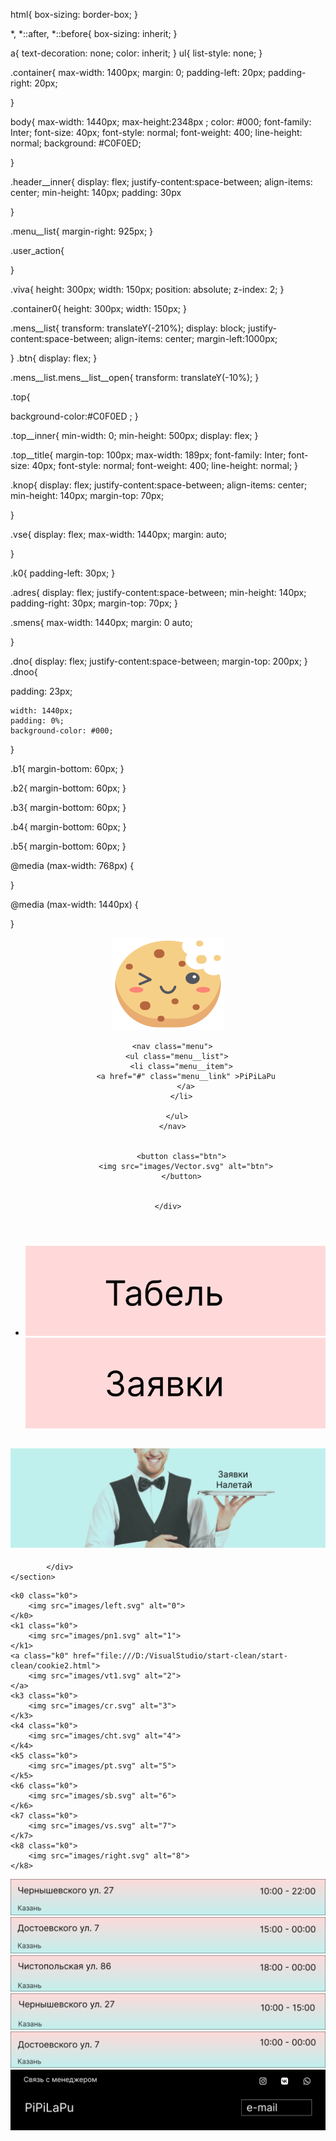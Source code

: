 html{
    box-sizing: border-box;
}

*,
*::after,
*::before{
    box-sizing: inherit;
}

a{
    text-decoration: none;
    color: inherit;
}
ul{
    list-style: none;
}



.container{
    max-width: 1400px;
    margin: 0;
    padding-left: 20px;
    padding-right: 20px;
  
}



body{
    max-width: 1440px;
    max-height:2348px ;
    color: #000;
    font-family: Inter;
    font-size: 40px;
    font-style: normal;
    font-weight: 400;
    line-height: normal;
    background: #C0F0ED;
    
}

.header__inner{
    display: flex;
  justify-content:space-between;
 align-items: center;
 min-height: 140px;
 padding: 30px 
 
}


.menu__list{
    margin-right: 925px;
}

.user_action{

   
}

.viva{
    height: 300px;
    width: 150px;
    position: absolute;
    z-index: 2;
}

.container0{
    height: 300px;
    width: 150px;
}

.mens__list{
    transform: translateY(-210%);
    display: block;
    justify-content:space-between;
    align-items: center;
    margin-left:1000px;

}
.btn{
    display: flex;
}

.mens__list.mens__list__open{
    transform: translateY(-10%);
}



.top{

background-color:#C0F0ED ;
}

.top__inner{
    min-width: 0;
    min-height: 500px;
    display: flex;
 }

.top__title{
    margin-top: 100px;
    max-width: 189px;
font-family: Inter;
font-size: 40px;
font-style: normal;
font-weight: 400;
line-height: normal;
}

.knop{
    display: flex;
    justify-content:space-between;
   align-items: center;
   min-height: 140px;
   margin-top: 70px;
  
}


.vse{
    display: flex;
    max-width: 1440px;
    margin: auto;
 
}

.k0{
    padding-left: 30px;
}

.adres{
    display: flex;
    justify-content:space-between;
   min-height: 140px;
   padding-right: 30px;
   margin-top: 70px;
}

.smens{
    max-width: 1440px;
    margin: 0 auto;

}

.dno{
    display: flex;
    justify-content:space-between;
   margin-top: 200px;
}
.dnoo{
    
   padding: 23px;
   
    width: 1440px;
    padding: 0%;
    background-color: #000;
}




.b1{
    margin-bottom: 60px;
}

.b2{
    margin-bottom: 60px;
}

.b3{
    margin-bottom: 60px;
}

.b4{
    margin-bottom: 60px;
}

.b5{
    margin-bottom: 60px;
}


@media (max-width: 768px) {

}

@media (max-width: 1440px) {

}

<!DOCTYPE html>
<html lang="en">
<head>
  <meta charset="UTF-8">
  <meta name="viewport" content="width=device-width, initial-scale=1.0">
  <meta http-equiv="X-UA-Compatible" content="ie=edge">
  <title>Document</title>
  <link rel="preconnect" href="https://fonts.googleapis.com">
<link rel="preconnect" href="https://fonts.gstatic.com" crossorigin>
<link href="https://fonts.googleapis.com/css2?family=Inter:wght@400;700&display=swap" rel="stylesheet">
  <link rel="stylesheet" href="css/reset.css">
  <link rel="stylesheet" href="css/style.css">
</head>
<body>
  
<header class="header">
  <div class="container">
    <div class="header__inner">
      <a class="cookie" href="#">
        <img src="images/cookie.svg" alt="">
      </a>
      
      <nav class="menu">
        <ul class="menu__list">
          <li class="menu__item">
            <a href="#" class="menu__link" >PiPiLaPu
            </a>
          </li>
          
        </ul>
      </nav>
      
        
          <button class="btn">
            <img src="images/Vector.svg" alt="btn">
          </button>
              
      
    </div>
</header>

<viva class="viva">
  <div class="container0">
    <div class="mens">
      <nav class="mens__action">
        <ul class="mens__list">
          <li class="mens__item">
            <a href="file:///D:/VisualStudio/start-clean/start-clean/il.html" class="tabel">
              <img src ="images/tabel.svg" alt="pa">
            </a>
            <a href="file:///D:/VisualStudio/start-clean/start-clean/cookie%20хз.html" class="zajavki">
              <img src ="images/zajvki.svg" alt="pd">
            </a>
          </li>
        </ul>
      </nav>
    </div>
  </div>
</viva>


<main class="main">
    <section class="top">
            <div class="top__inner">
                <h1 class="top__title">
                  <img src="images/Frame 93.png" alt="">
                </h1>
                
            </div>
    </section>
</main>
<knop class="knop">
  <div class="vse">
    
    <k0 class="k0">
        <img src="images/left.svg" alt="0">
    </k0>
    <k1 class="k0">
        <img src="images/pn1.svg" alt="1">
    </k1>
    <a class="k0" href="file:///D:/VisualStudio/start-clean/start-clean/cookie2.html">
        <img src="images/vt1.svg" alt="2">
    </a>
    <k3 class="k0">
        <img src="images/cr.svg" alt="3">
    </k3>
    <k4 class="k0">
        <img src="images/cht.svg" alt="4">
    </k4>
    <k5 class="k0">
        <img src="images/pt.svg" alt="5">
    </k5>
    <k6 class="k0">
        <img src="images/sb.svg" alt="6">
    </k6>
    <k7 class="k0">
        <img src="images/vs.svg" alt="7">
    </k7>
    <k8 class="k0">
        <img src="images/right.svg" alt="8">
    </k8>
  </div>
</knop>

<adres class="adres">
  <div class="smens">
    <div class="b1">
    <a class="a1" href="file:///D:/VisualStudio/start-clean/start-clean/i.html">
        <img src="images/a1.svg" alt="aa1">
    </a>
    </div>
    <div class="b2">
      <a2 class="a2" >
        <img src="images/a2.svg">
      </a2>
      </div>
    <div class="b3">
      <a3 class="a3">
        <img src="images/a3.svg" alt="aa3">
      </a3>
    </div>
    <div class="b4">
      <a4 class="a4">
        <img src="images/aa4.svg" alt="aa4">
      </a4>
    </div>
    <div class="b5">
      <a5 class="a5">
        <img src="images/a5.svg" alt="aa5">
      </a5>
    </div>
  </div>  
</adres>

<dno class="dno">
  <div class="dnoo">
    <img src="images/dno.svg" alt="dnooo">
  </div>
</div>

<script src = "js/main.js">

</script> 
</body>
</html>
